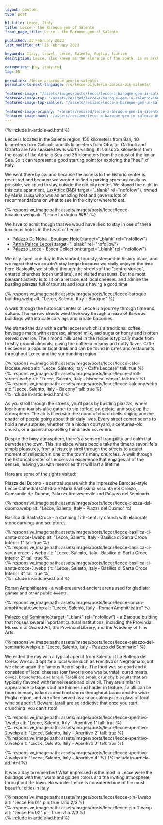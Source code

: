 ```yaml
---
layout: post.en
type: post

h1_title: Lecce, Italy
title: Lecce - the Baroque gem of Salento
front_page_title: Lecce - the Baroque gem of Salento

published: 25 February 2023
last_modified_at: 25 February 2023

keywords: Italy, travel, Lecce, Salento, Puglia, tourism
description: Lecce, also known as the Florence of the South, is an architectural gem situated in Salento, Italy. The historic center of Lecce is famous for its intricate Baroque buildings made from the local honey-colored limestone known as pietra leccese, which has a soft, warm color. But it is also known for its atmosphere of warmth, liveliness, and cultural richness. Check out our leccese experience.

categories: [EN, Italy-EN]
tag: EN

permalink: /lecce-a-baroque-gem-in-salento/
permalink-to-next-language: /ro/lecce-bijuteria-baroca-din-salento/

featured-image: "/assets/images/posts/lecce/lecce-a-baroque-gem-in-salento.webp" # full size, poate fi empty daca featured-image-top e empty
featured-image-top: "/assets/resized/lecce-a-baroque-gem-in-salento-1600x900.webp" # prima poza din articol, poate fi empty
featured-image-top-smaller: "/assets/resized/lecce-a-baroque-gem-in-salento-800x450.webp"

featured-image-primary: "/assets/resized/lecce-a-baroque-gem-in-salento-800x450.webp" # poza care apare pe prima pagina landscape
featured-image-home: "/assets/resized/lecce-a-baroque-gem-in-salento-800x450.webp" # poza care apare pe prima pagina square
---
```

{% include in-article-ad.html %}

Lecce is located in the Salento region, 150 kilometers from Bari, 40 kilometers from Gallipoli, and 45 kilometers from Otranto. Gallipoli and Otranto are two seaside towns worth visiting. It is also 25 kilometers from the coast of the Adriatic Sea and 35 kilometers from the coast of the Ionian Sea. So it can represent a good starting point for exploring the "heel" of Italy. 

We went there by car and because the access to the historic center is restricted and because we wanted to find a parking space as easily as possible, we opted to stay outside the old city center. We stayed the night in this cute apartment, [LuxAttico B&B](https://www.booking.com/hotel/it/luxattico-b-amp-b.en-gb.html?aid=7913345&no_rooms=1&group_adults=2){:target="_blank" rel="nofollow"}, 
owned by Maria Luisa who was an amazing host and gave us lots of recommendations on what to see in the city or where to eat.

{% responsive_image path: assets/images/posts/lecce/lecce-luxattico.webp alt: "Lecce LuxAttico B&B" %}

We have to admit though that we would have liked to stay in one of these luxurious hotels in the heart of Lecce:

- [Palazzo De Noha - Boutique Hotel](https://www.booking.com/hotel/it/palazzo-de-noha.en-gb.html?aid=7913345&no_rooms=1&group_adults=2){:target="_blank" rel="nofollow"}
- [Patria Palace Lecce](https://www.booking.com/hotel/it/patria-palace.en-gb.html?aid=7913345&no_rooms=1&group_adults=2){:target="_blank" rel="nofollow"}
- [Palazzo Lecce - Epoca Collection](https://www.booking.com/hotel/it/palazzo-lecce.en-gb.html?aid=7913345&no_rooms=1&group_adults=2){:target="_blank" rel="nofollow"}

We only spent one day in this vibrant, touristy, steeped-in history place, and we regret that we couldn't stay longer because we really enjoyed the time here. Basically, we strolled through the streets of the "centro storico", entered churches (open until late), and visited museums. But the most pleasant activity is to sit on a terrace, eat local cheeses, and admire the bustling piazzas full of tourists and locals having a good time. 

{% responsive_image path: assets/images/posts/lecce/lecce-baroque-building.webp alt: "Lecce, Salento, Italy - Baroque" %}

A walk through the historical center of Lecce is a journey through time and culture. The narrow streets wind their way through a maze of Baroque buildings with intricate carvings and ornate balconies.

We started the day with a caffe leccese which is a traditional coffee beverage made with espresso, almond milk, and sugar or honey and is often served over ice. The almond milk used in the recipe is typically made from freshly ground almonds, giving the coffee a creamy and nutty flavor. Caffe Leccese is a popular local drink and can be found in cafes and restaurants throughout Lecce and the surrounding region.

<div class="row mb-4">
    <div class="col-xs-12 col-sm-12 col-md-4 col-lg-4 mt-3">
            {% responsive_image path: assets/images/posts/lecce/lecce-cafe-laccese.webp alt: "Lecce, Salento, Italy - Caffe Leccese" tall: true %}
    </div>
    <div class="col-xs-12 col-sm-12 col-md-4 col-lg-4 mt-3">
            {% responsive_image path: assets/images/posts/lecce/lecce-stroll-streets.webp alt: "Lecce, Salento, Italy - historical center" tall: true %}
    </div>
    <div class="col-xs-12 col-sm-12 col-md-4 col-lg-4 mt-3">
            {% responsive_image path: assets/images/posts/lecce/lecce-balcony.webp alt: "Lecce, Salento, Italy - Balcony" tall: true %}
    </div>
</div>
{% include in-article-ad.html %}

As you stroll through the streets, you'll pass by bustling piazzas, where locals and tourists alike gather to sip coffee, eat gelato, and soak up the atmosphere. The air is filled with the sound of church bells ringing and the chatter of people going about their daily lives. Every street corner seems to hold a new surprise, whether it's a hidden courtyard, a centuries-old church, or a quaint shop selling handmade souvenirs.

Despite the busy atmosphere, there's a sense of tranquility and calm that pervades the town. This is a place where people take the time to savor life's simple pleasures, from a leisurely stroll through the streets to a quiet moment of reflection in one of the town's many churches. A walk through the historical center of Lecce is an experience that engages all of the senses, leaving you with memories that will last a lifetime.

Here are some of the sights visited:

Piazza del Duomo - a central square with the impressive Baroque-style Lecce Cathedral Cattedrale Maria Santissima Assunta e S.Oronzo, Campanile del Duomo, Palazzo Arcivescovile and Palazzo del Seminario.

{% responsive_image path: assets/images/posts/lecce/lecce-piazza-del-duomo.webp alt: "Lecce, Salento, Italy - Piazza del Duomo" %}

Basilica di Santa Croce - a stunning 17th-century church with elaborate stone carvings and sculptures.

<div class="row mb-4">
    <div class="col-xs-12 col-sm-12 col-md-4 col-lg-4 mt-3">
            {% responsive_image path: assets/images/posts/lecce/lecce-basilica-di-santa-croce-1.webp alt: "Lecce, Salento, Italy - Basilica di Santa Croce Interior 1" tall: true %}
    </div>
    <div class="col-xs-12 col-sm-12 col-md-4 col-lg-4 mt-3">
            {% responsive_image path: assets/images/posts/lecce/lecce-basilica-di-santa-croce-2.webp alt: "Lecce, Salento, Italy - Basilica di Santa Croce Interior 2" tall: true %}
    </div>
    <div class="col-xs-12 col-sm-12 col-md-4 col-lg-4 mt-3">
            {% responsive_image path: assets/images/posts/lecce/lecce-basilica-di-santa-croce-3.webp alt: "Lecce, Salento, Italy - Basilica di Santa Croce Interior 3" tall: true %}
    </div>
</div>
{% include in-article-ad.html %}

Roman Amphitheatre - a well-preserved ancient arena used for gladiator games and other public events.

{% responsive_image path: assets/images/posts/lecce/lecce-roman-amphitheatre.webp alt: "Lecce, Salento, Italy - Roman Amphitheatre" %}

[Palazzo del Seminario](https://museo.diocesilecce.org/il-palazzo-del-seminario/){:target="_blank" rel="nofollow"} - a Baroque building that houses several important cultural institutions, including the Provincial Museum of Sacred Art, the Provincial Library, and the Academy of Fine Arts.

{% responsive_image path: assets/images/posts/lecce/lecce-palazzo-del-seminario.webp alt: "Lecce, Salento, Italy - Palazzo del Seminario" %}

We ended the day with a typical aperitif from Salento at La Bottega del Corso. We could opt for a local wine such as Primitivo or Negroamaro, but we chose again the famous Aperol spritz. The food was so good and it consisted of local cheeses (our favorite one was burrata), cured meats, olives, bruschetta, and taralli. Taralli are small, crunchy biscuits that are typically flavored with fennel seeds and olive oil. They are similar in appearance to bagels but are thinner and harder in texture. Taralli can be found in many bakeries and food shops throughout Lecce and the wider Puglia region, and are often served as a snack alongside a glass of local wine or aperitif. Beware: taralli are so addictive that once you start crunching, you can't stop!

<div class="row mb-4">
    <div class="col-xs-12 col-sm-12 col-md-4 col-lg-4 mt-3">
            {% responsive_image path: assets/images/posts/lecce/lecce-aperitivo-1.webp alt: "Lecce, Salento, Italy - Aperitivo 1" tall: true %}
    </div>
    <div class="col-xs-12 col-sm-12 col-md-4 col-lg-4 mt-3">
            {% responsive_image path: assets/images/posts/lecce/lecce-aperitivo-2.webp alt: "Lecce, Salento, Italy -  Aperitivo 2" tall: true %}
    </div>
    <div class="col-xs-12 col-sm-12 col-md-4 col-lg-4 mt-3">
            {% responsive_image path: assets/images/posts/lecce/lecce-aperitivo-3.webp alt: "Lecce, Salento, Italy -  Aperitivo 3" tall: true %}
    </div>
</div>

{% responsive_image path: assets/images/posts/lecce/lecce-aperitivo-4.webp alt: "Lecce, Salento, Italy - Aperitivo 4" %}
{% include in-article-ad.html %}

It was a day to remember! What impressed us the most in Lecce were the buildings with their warm and golden colors and the inviting atmosphere throughout the town. No wonder Lecce is considered one of the most beautiful cities in Italy.

<div class="row mb-4">
    <div class="col-xs-12 col-sm-6 text-center mb-3 mt-3">
            {% responsive_image path: assets/images/posts/lecce/lecce-pin-1.webp alt: "Lecce Pin 01" pin: true ratio:2/3 %}
    </div>
    <div class="col-xs-12 col-sm-6 text-center mb-3 mt-3">
            {% responsive_image path: assets/images/posts/lecce/lecce-pin-2.webp alt: "Lecce Pin 02" pin: true ratio:2/3 %}
    </div>
</div>
{% include in-article-ad.html %}
